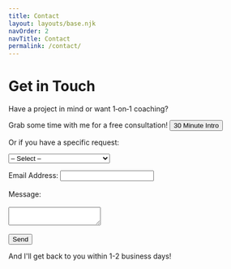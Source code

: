 ```yaml
---
title: Contact
layout: layouts/base.njk
navOrder: 2
navTitle: Contact
permalink: /contact/
---
```


# Get in Touch

Have a project in mind or want 1‑on‑1 coaching?

Grab some time with me for a free consultation! <a href="https://calendly.com/rohan-a-paranjpe/30min" target="_blank"><button id="btnOutlook">30 Minute Intro</button></a>

Or if you have a specific request:

<!-- modify this form HTML and place wherever you want your form -->
<form
  action="https://formspree.io/f/mldlevez"
  method="POST">

<label for="Interest"></label>
  <select name="interest" id="interest" required>
    <option value="" disabled selected hidden>– Select –</option>
    <option value="Technical Advisory/Consulting">Technical Advisory/Consulting</option>
    <option value="Interview Preparation">Interview Preperation</option>
    <option value="Coaching/Learning">Coaching/Learning</option>
    <option value="other">Other</option>
  </select>

  <label>
    Email Address:
    <input type="email" name="email">
  </label>
  <br></br>

  <label>
    Message:<br></br>
    <textarea name="message"></textarea>
  </label>
  <br></br>
  <!-- your other form fields go here -->
  <button type="submit">Send</button>
</form>

And I'll get back to you within 1-2 business days!

